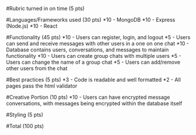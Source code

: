 #Rubric turned in on time (5 pts)

#Languages/Frameworks used (30 pts)
*10 - MongoDB 
*10 - Express (Node.js) 
*10 - React
 
#Functionality (45 pts)
*10 - Users can register, login, and logout
*5 - Users can send and receive messages with other users in a one on one chat
*10 - Database contains users, conversations, and messages to maintain functionality
*10 - Users can create group chats with multiple users
*5 - Users can change the name of a group chat
*5 - Users can add/remove other users from the chat

#Best practices (5 pts)
*3 - Code is readable and well formatted
*2 - All pages pass the html validator

#Creative Portion (10 pts)
*10 - Users can have encrypted message conversations, with messages being encrypted within the database itself

#Styling (5 pts)

#Total (100 pts)
